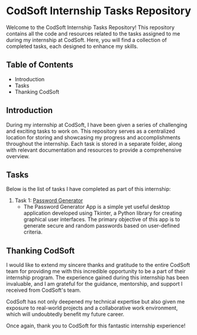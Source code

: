 # CodSoft Internship Tasks Repository
Welcome to the CodSoft Internship Tasks Repository! This repository contains all the code and resources related to the tasks assigned to me during my internship at CodSoft. Here, you will find a collection of completed tasks, each designed to enhance my skills.

## Table of Contents
- Introduction
- Tasks
- Thanking CodSoft

## Introduction 
During my internship at CodSoft, I have been given a series of challenging and exciting tasks to work on. This repository serves as a centralized location for storing and showcasing my progress and accomplishments throughout the internship. Each task is stored in a separate folder, along with relevant documentation and resources to provide a comprehensive overview.

## Tasks
Below is the list of tasks I have completed as part of this internship:

1. Task 1: [Password Generator](https://github.com/Siddharth-2382/CODSOFT/tree/main/Password-Generator)
    - The Password Generator App is a simple yet useful desktop application developed using Tkinter, a Python library for creating graphical user interfaces. The primary objective of this app is to generate secure and random passwords based on user-defined criteria.

## Thanking CodSoft
I would like to extend my sincere thanks and gratitude to the entire CodSoft team for providing me with this incredible opportunity to be a part of their internship program. The experience gained during this internship has been invaluable, and I am grateful for the guidance, mentorship, and support I received from CodSoft's team.

CodSoft has not only deepened my technical expertise but also given me exposure to real-world projects and a collaborative work environment, which will undoubtedly benefit my future career.

Once again, thank you to CodSoft for this fantastic internship experience!
